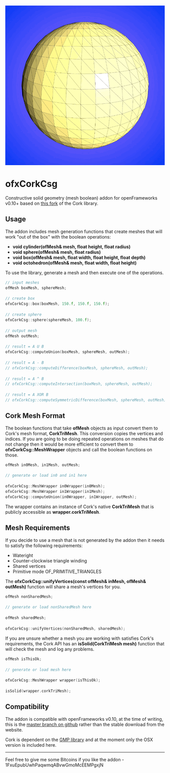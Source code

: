 ![ofxCorkCsg by Neil Mendoza](csg.gif)

# ofxCorkCsg

Constructive solid geometry (mesh boolean) addon for openFrameworks v0.10+ based on [this fork](https://github.com/CloudCompare/cork) of the Cork library.

## Usage

The addon includes mesh generation functions that create meshes that will work "out of the box" with the boolean operations:

* **void cylinder(ofMesh& mesh, float height, float radius)**
* **void sphere(ofMesh& mesh, float radius)**
* **void box(ofMesh& mesh, float width, float height, float depth)**
* **void octohedron(ofMesh& mesh, float width, float height)**

To use the library, generate a mesh and then execute one of the operations.

```cpp
// input meshes
ofMesh boxMesh, sphereMesh;

// create box
ofxCorkCsg::box(boxMesh, 150.f, 150.f, 150.f);

// create sphere
ofxCorkCsg::sphere(sphereMesh, 100.f);

// output mesh
ofMesh outMesh;

// result = A U B
ofxCorkCsg::computeUnion(boxMesh, sphereMesh, outMesh);

// result = A - B
// ofxCorkCsg::computeDifference(boxMesh, sphereMesh, outMesh);

// result = A ^ B
// ofxCorkCsg::computeIntersection(boxMesh, sphereMesh, outMesh);

// result = A XOR B
// ofxCorkCsg::computeSymmetricDifference(boxMesh, sphereMesh, outMesh);
```

## Cork Mesh Format

The boolean functions that take **ofMesh** objects as input convert them to Cork's mesh format, **CorkTriMesh**. This conversion copies the vertices and indices. If you are going to be doing repeated operations on meshes that do not change then it would be more efficient to convert them to **ofxCorkCsg::MeshWrapper** objects and call the boolean functions on those.

```cpp
ofMesh in0Mesh, in1Mesh, outMesh;

// generate or load in0 and in1 here

ofxCorkCsg::MeshWrapper in0Wrapper(in0Mesh);
ofxCorkCsg::MeshWrapper in1Wrapper(in1Mesh);
ofxCorkCsg::computeUnion(in0Wrapper, in1Wrapper, outMesh);
```

The wrapper contains an instance of Cork's native **CorkTriMesh** that is publicly accessible as **wrapper.corkTriMesh**.

## Mesh Requirements

If you decide to use a mesh that is not generated by the addon then it needs to satisfy the following requirements:
* Wateright
* Counter-clockwise triangle winding
* Shared vertices
* Primitive mode OF_PRIMITIVE_TRIANGLES

The **ofxCorkCsg::unifyVertices(const ofMesh& inMesh, ofMesh& outMesh)** function will share a mesh's vertices for you.
```cpp
ofMesh nonSharedMesh;

// generate or load nonSharedMesh here

ofMesh sharedMesh;

ofxCorkCsg::unifyVertices(nonSharedMesh, sharedMesh);
```

If you are unsure whether a mesh you are working with satisfies Cork's requirements, the Cork API has an **isSolid(CorkTriMesh mesh)** function that will check the mesh and log any problems.

```cpp
ofMesh isThisOk;

// generate or load mesh here

ofxCorkCsg::MeshWrapper wrapper(isThisOk);

isSolid(wrapper.corkTriMesh);
```

## Compatibility
The addon is compatible with openFrameworks v0.10, at the time of writing, this is the [master branch on github](https://github.com/openframeworks/openFrameworks) rather than the stable download from the website.

Cork is dependent on the [GMP library](https://gmplib.org/) and at the moment only the OSX version is included here.

---
Feel free to give me some Bitcoins if you like the addon - 1FxuEpubUwhPaqwmqABvwGmoMcEEMPgxjN
